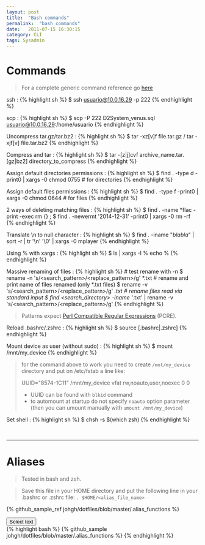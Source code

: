```yaml
---
layout: post
title:  "Bash commands"
permalink:  "bash commands"
date:   2011-07-15 16:30:15
category: CLI
tags: Sysadmin
---
```

# Commands

> For a complete generic command reference go [here](http://cb.vu/unixtoolbox.xhtml)

ssh
: {% highlight sh %}
    $ ssh usuario@10.0.16.29 -p 222
{% endhighlight %}

scp
: {% highlight sh %}
    $ scp -P 222 D2System_venus.sql usuario@10.0.16.29:/home/usuario
{% endhighlight %}

Uncompress tar.gz/tar.bz2
: {% highlight sh %}
    $ tar -xz[v]f file.tar.gz / tar -xjf[v] file.tar.bz2
{% endhighlight %}

Compress and tar
: {% highlight sh %}
    $ tar -[z|j]cvf archive_name.tar.[gz|bz2] directory_to_compress
{% endhighlight %}

Assign default directories permissions
: {% highlight sh %}
    $ find . -type d -print0 | xargs -0 chmod 0755 # for directories
{% endhighlight %}

Assign default files permissions
: {% highlight sh %}
    $ find . -type f -print0 | xargs -0 chmod 0644 # for files
{% endhighlight %}

2 ways of deleting matching files
: {% highlight sh %}
    $ find . -name *flac  -print -exec rm {} \;
    $ find . -newermt '2014-12-31' -print0 | xargs -0 rm -rf
{% endhighlight %}

Translate \n to null character
: {% highlight sh %}
    $ find . -iname "*blabla*" | sort -r | tr '\n' '\0' | xargs -0 mplayer
{% endhighlight %}

Using % with xargs
: {% highlight sh %}
    $ ls | xargs -I % echo %
{% endhighlight %}

Massive renaming of files
: {% highlight sh %}
    # test rename with -n
    $ rename -n 's/<search_pattern>/<replace_pattern>/g' *.txt
    # rename and print name of files renamed (only *.txt files)
    $ rename -v 's/<search_pattern>/<replace_pattern>/g' *.txt
    # rename files read via standard input
    $ find <search_directory> -iname '*.txt' | rename -v 's/<search_pattern>/<replace_pattern>/g'
{% endhighlight %}

> Patterns expect [Perl Compatible Regular Expressions](https://regex101.com/#pcre) (PCRE).

Reload .bashrc/.zshrc
: {% highlight sh %}
    $ source [.bashrc|.zshrc]
{% endhighlight %}

Mount device as user (without sudo)
: {% highlight sh %}
    $ mount /mnt/my_device
{% endhighlight %}

> for the command above to work you need to create ```/mnt/my_device``` directory and put on /etc/fstab a line like:
>
> UUID="8574-1C11" /mnt/my_device vfat rw,noauto,user,noexec 0 0
>
> * UUID can be found with ```blkid``` command
> * to automount at startup do not specify ```noauto``` option parameter (then you can umount manually with ```umount /mnt/my_device```)

Set shell
: {% highlight sh %}
    $ chsh -s $(which zsh)
{% endhighlight %}

<br />

---

# Aliases

> Tested in bash and zsh.

> Save this file in your HOME directory and put the following line in your .bashrc or .zshrc file:
    ```. $HOME/<alias_file_name>```


{% github_sample_ref johgh/dotfiles/blob/master/.alias_functions  %}
<div> <button class="selectButton" data-id="#selectText1" type="button">Select text </button> </div>
<div id="selectText1">
{% highlight bash %}
{% github_sample johgh/dotfiles/blob/master/.alias_functions %}
{% endhighlight %}
</div>


<script src="{{ "/scripts/selecttext.js" | prepend: site.baseurl }}"></script>

